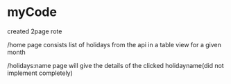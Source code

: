 # myCode

created 2page rote

/home page consists list of holidays from the api in a table view for a given month

/holidays:name page will give the details of the clicked holidayname(did not implement completely) 

